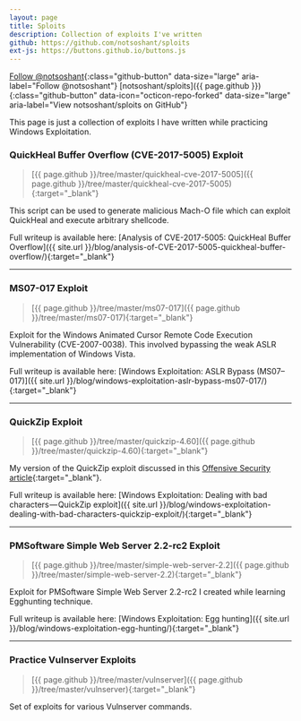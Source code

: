 ```yaml
---
layout: page
title: Sploits
description: Collection of exploits I've written
github: https://github.com/notsoshant/sploits
ext-js: https://buttons.github.io/buttons.js
---
```


[Follow @notsoshant](https://github.com/notsoshant){:class="github-button" data-size="large" aria-label="Follow @notsoshant"}
[notsoshant/sploits]({{ page.github }}){:class="github-button" data-icon="octicon-repo-forked" data-size="large" aria-label="View notsoshant/sploits on GitHub"}

This page is just a collection of exploits I have written while practicing Windows Exploitation.

### QuickHeal Buffer Overflow (CVE-2017-5005) Exploit

> [{{ page.github }}/tree/master/quickheal-cve-2017-5005]({{ page.github }}/tree/master/quickheal-cve-2017-5005){:target="_blank"}

This script can be used to generate malicious Mach-O file which can exploit QuickHeal and execute arbitrary shellcode.

Full writeup is available here: [Analysis of CVE-2017-5005: QuickHeal Buffer Overflow]({{ site.url }}/blog/analysis-of-CVE-2017-5005-quickheal-buffer-overflow/){:target="_blank"}

---

### MS07-017 Exploit

> [{{ page.github }}/tree/master/ms07-017]({{ page.github }}/tree/master/ms07-017){:target="_blank"}

Exploit for the Windows Animated Cursor Remote Code Execution Vulnerability (CVE-2007-0038). This involved bypassing the weak ASLR implementation of Windows Vista.

Full writeup is available here: [Windows Exploitation: ASLR Bypass (MS07–017)]({{ site.url }}/blog/windows-exploitation-aslr-bypass-ms07-017/){:target="_blank"}

---

### QuickZip Exploit

> [{{ page.github }}/tree/master/quickzip-4.60]({{ page.github }}/tree/master/quickzip-4.60){:target="_blank"}

My version of the QuickZip exploit discussed in this [Offensive Security article](https://www.offensive-security.com/vulndev/quickzip-stack-bof-0day-a-box-of-chocolates/){:target="_blank"}.

Full writeup is available here: [Windows Exploitation: Dealing with bad characters — QuickZip exploit]({{ site.url }}/blog/windows-exploitation-dealing-with-bad-characters-quickzip-exploit/){:target="_blank"}

---

### PMSoftware Simple Web Server 2.2-rc2 Exploit

> [{{ page.github }}/tree/master/simple-web-server-2.2]({{ page.github }}/tree/master/simple-web-server-2.2){:target="_blank"}

Exploit for PMSoftware Simple Web Server 2.2-rc2 I created while learning Egghunting technique.

Full writeup is available here: [Windows Exploitation: Egg hunting]({{ site.url }}/blog/windows-exploitation-egg-hunting/){:target="_blank"}

---

### Practice Vulnserver Exploits

> [{{ page.github }}/tree/master/vulnserver]({{ page.github }}/tree/master/vulnserver){:target="_blank"}

Set of exploits for various Vulnserver commands.
